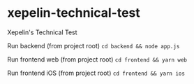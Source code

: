 # xepelin-technical-test
 Xepelin's Technical Test


Run backend (from project root)
```cd backend && node app.js```

Run frontend web (from project root)
```cd frontend && yarn web```

Run frontend iOS (from project root)
```cd frontend && yarn ios```
